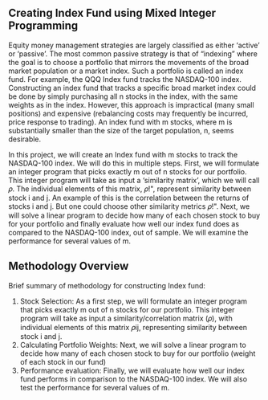 ## Creating Index Fund using Mixed Integer Programming

Equity money management strategies are largely classified as either ‘active’ or ‘passive’. The most common 
passive strategy is that of “indexing” where the goal is to choose a portfolio that mirrors the movements of 
the broad market population or a market index. Such a portfolio is called an index fund. For example, the QQQ 
Index fund tracks the NASDAQ-100 index.  
Constructing an index fund that tracks a specific broad market index could be done by simply purchasing all n 
stocks in the index, with the same weights as in the index. However, this approach is impractical (many small 
positions) and expensive (rebalancing costs may frequently be incurred, price response to trading). An index 
fund with m stocks, where m is substantially smaller than the size of the target population, n, seems desirable. 

In this project, we will create an Index fund with m stocks to track the NASDAQ-100 index. We will do this in 
multiple steps. First, we will formulate an integer program that picks exactly m out of n stocks for our 
portfolio. This integer program will take as input a ‘similarity matrix’, which we will call 𝜌. The individual 
elements of this matrix, 𝜌!", represent similarity between stock i and j. An example of this is the correlation 
between the returns of stocks i and j. But one could choose other similarity metrics 𝜌!". 
Next, we will solve a linear program to decide how many of each chosen stock to buy for your portfolio and 
finally evaluate how well our index fund does as compared to the NASDAQ-100 index, out of sample.  We 
will examine the performance for several values of m. 

## Methodology Overview

Brief summary of methodology for constructing Index fund:
1. Stock Selection: As a first step, we will formulate an integer program that picks exactly m out of n stocks for our portfolio. This integer program will take as input a similarity/correlation matrix (𝜌), with individual elements of this matrix 𝜌ij, representing similarity between stock i and j. 
2. Calculating Portfolio Weights: Next, we will solve a linear program to decide how many of each chosen stock to buy for our portfolio (weight of each stock in our fund)
3. Performance evaluation: Finally, we will evaluate how well our index fund performs in comparison to the NASDAQ-100 index. We will also test the performance for several values of m.

